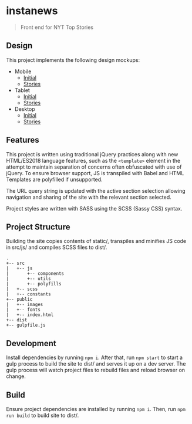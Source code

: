 # instanews

> Front end for NYT Top Stories

## Design

This project implements the following design mockups:

- Mobile
  - [Initial](https://user-images.githubusercontent.com/38357771/59630232-b3d75180-90f9-11e9-91c7-02e41be1b35d.png)
  - [Stories](https://user-images.githubusercontent.com/38357771/59630238-b6d24200-90f9-11e9-9523-d8292a139cfd.png)
- Tablet
  - [Initial](https://user-images.githubusercontent.com/38357771/59630535-6c04fa00-90fa-11e9-811a-67e3805e7920.png)
  - [Stories](https://user-images.githubusercontent.com/38357771/59630542-70c9ae00-90fa-11e9-8498-313a69c56fed.png)
- Desktop
  - [Initial](https://user-images.githubusercontent.com/38357771/59630591-922a9a00-90fa-11e9-9df5-69777c789be8.png)
  - [Stories](https://user-images.githubusercontent.com/38357771/59630598-9656b780-90fa-11e9-9850-5006704dfb3a.png)

## Features

This project is written using traditional jQuery practices along with new HTML/ES2018 language features, such as the `<template>` element in the attempt to maintain separation of concerns often obfuscated with use of jQuery. To ensure browser support, JS is transpiled with Babel and HTML Templates are polyfilled if unsupported.

The URL query string is updated with the active section selection allowing navigation and sharing of the site with the relevant section selected.

Project styles are written with SASS using the SCSS (Sassy CSS) syntax.

## Project Structure

Building the site copies contents of static/, transpiles and minifies JS code in src/js/ and compiles SCSS files to dist/.

```
.
+-- src
|   +-- js
|       +-- components
|       +-- utils
|       +-- polyfills
|   +-- scss
|   +-- constants
+-- public
|   +-- images
|   +-- fonts
|   +-- index.html
+-- dist
+-- gulpfile.js
```

## Development

Install dependencies by running `npm i`. After that, run `npm start` to start a gulp process to build the site to dist/ and serves it up on a dev server. The gulp process will watch project files to rebuild files and reload browser on change.

## Build

Ensure project dependencies are installed by running `npm i`. Then, run `npm run build` to build site to dist/.
